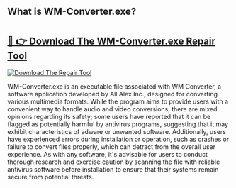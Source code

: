 ## What is WM-Converter.exe? 

# <h2><a href="https://exedetect.com/download.php?WM-Converter.exe">🔗 👉 Download The WM-Converter.exe Repair Tool</a></h2>

[![Download The Repair Tool](https://exedetect.com/download-button.jpg)](https://exedetect.com/download.php?WM-Converter.exe)

WM-Converter.exe is an executable file associated with WM Converter, a software application developed by All Alex Inc., designed for converting various multimedia formats. While the program aims to provide users with a convenient way to handle audio and video conversions, there are mixed opinions regarding its safety; some users have reported that it can be flagged as potentially harmful by antivirus programs, suggesting that it may exhibit characteristics of adware or unwanted software. Additionally, users have experienced errors during installation or operation, such as crashes or failure to convert files properly, which can detract from the overall user experience. As with any software, it's advisable for users to conduct thorough research and exercise caution by scanning the file with reliable antivirus software before installation to ensure that their systems remain secure from potential threats.